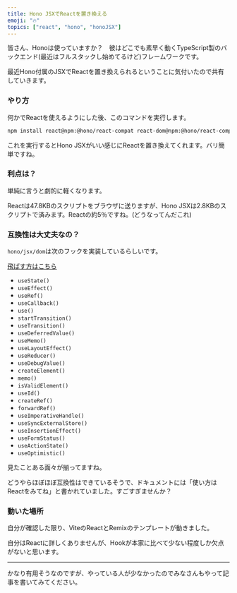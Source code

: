 ```yaml
---
title: Hono JSXでReactを置き換える
emoji: "🔥"
topics: ["react", "hono", "honoJSX"]
---
```


皆さん、Honoは使っていますか？　彼はどこでも素早く動くTypeScript製のバックエンド(最近はフルスタックし始めてるけど)フレームワークです。

最近Hono付属のJSXでReactを置き換えられるということに気付いたので共有していきます。

### やり方

何かでReactを使えるようにした後、このコマンドを実行します。

```sh
npm install react@npm:@hono/react-compat react-dom@npm:@hono/react-compat
```

これを実行するとHono JSXがいい感じにReactを置き換えてくれます。バリ簡単ですね。

### 利点は？

単純に言うと劇的に軽くなります。

Reactは47.8KBのスクリプトをブラウザに送りますが、Hono JSXは2.8KBのスクリプトで済みます。Reactの約5％ですね。(どうなってんだこれ)

### 互換性は大丈夫なの？

`hono/jsx/dom`は次のフックを実装しているらしいです。

<a href="#tobasu1">飛ばす方はこちら</a>

+ `useState()`
+ `useEffect()`
+ `useRef()`
+ `useCallback()`
+ `use()`
+ `startTransition()`
+ `useTransition()`
+ `useDeferredValue()`
+ `useMemo()`
+ `useLayoutEffect()`
+ `useReducer()`
+ `useDebugValue()`
+ `createElement()`
+ `memo()`
+ `isValidElement()`
+ `useId()`
+ `createRef()`
+ `forwardRef()`
+ `useImperativeHandle()`
+ `useSyncExternalStore()`
+ `useInsertionEffect()`
+ `useFormStatus()`
+ `useActionState()`
+ `useOptimistic()`

<div id="tobasu1"></div>

見たことある面々が揃ってますね。

どうやらほぼほぼ互換性はできているそうで、ドキュメントには「使い方はReactをみてね」と書かれていました。すごすぎませんか？

### 動いた場所

自分が確認した限り、ViteのReactとRemixのテンプレートが動きました。

自分はReactに詳しくありませんが、Hookが本家に比べて少ない程度しか欠点がないと思います。

---

かなり有用そうなのですが、やっている人が少なかったのでみなさんもやって記事を書いてみてください。
